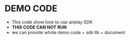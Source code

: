 # DEMO CODE  

* This code show how to use airplay SDK   
* **THIS CODE CAN NOT RUN**  
* we can provide whole demo code + sdk lib + document      


